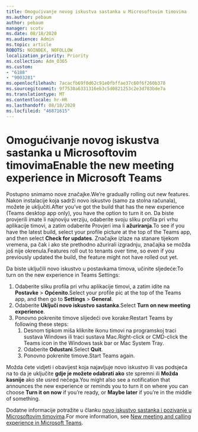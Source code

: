 ```yaml
---
title: Omogućivanje novog iskustva sastanka u Microsoftovim timovima
ms.author: pebaum
author: pebaum
manager: scotv
ms.date: 08/18/2020
ms.audience: Admin
ms.topic: article
ROBOTS: NOINDEX, NOFOLLOW
localization_priority: Priority
ms.collection: Adm_O365
ms.custom:
- "6188"
- "9003281"
ms.openlocfilehash: 7acacfb69f0d62c91e0fbffae37c60f6f260b378
ms.sourcegitcommit: 9f7530a6331316eb3c5d0821253c2e3d783bde7a
ms.translationtype: MT
ms.contentlocale: hr-HR
ms.lasthandoff: 08/18/2020
ms.locfileid: "46871615"
---
```

# <a name="enable-the-new-meeting-experience-in-microsoft-teams"></a><span data-ttu-id="267ad-102">Omogućivanje novog iskustva sastanka u Microsoftovim timovima</span><span class="sxs-lookup"><span data-stu-id="267ad-102">Enable the new meeting experience in Microsoft Teams</span></span>

<span data-ttu-id="267ad-103">Postupno snimamo nove značajke.</span><span class="sxs-lookup"><span data-stu-id="267ad-103">We’re gradually rolling out new features.</span></span> <span data-ttu-id="267ad-104">Nakon instalacije koja sadrži novo iskustvo (samo za stolna računala), možete je uključiti.</span><span class="sxs-lookup"><span data-stu-id="267ad-104">After you’ve got the build that has the new experience (Teams desktop app only), you have the option to turn it on.</span></span> <span data-ttu-id="267ad-105">Da biste provjerili imate li najnoviju verziju, odaberite svoju sliku profila pri vrhu aplikacije timovi, a zatim odaberite Provjeri ima li  **ažuriranja**.</span><span class="sxs-lookup"><span data-stu-id="267ad-105">To see if you have the latest build, select your profile picture at the top of the Teams app, and then select  **Check for updates**.</span></span> <span data-ttu-id="267ad-106">Značajke izlaze na stanare tijekom vremena, pa čak i ako ste prethodno ažurirali izgradnju, značajka se možda još nije okrenula.</span><span class="sxs-lookup"><span data-stu-id="267ad-106">Features roll out to tenants over time, so even if you previously updated the build, the feature might not have rolled out yet.</span></span>  

<span data-ttu-id="267ad-107">Da biste uključili novo iskustvo u postavkama timova, učinite sljedeće:</span><span class="sxs-lookup"><span data-stu-id="267ad-107">To turn on the new experience in Teams Settings:</span></span>

1. <span data-ttu-id="267ad-108">Odaberite sliku profila pri vrhu aplikacije timovi, a zatim idite na **Postavke**  >   **Općenito**.</span><span class="sxs-lookup"><span data-stu-id="267ad-108">Select your profile pic at the top of the Teams app, and then go to **Settings** >  **General**.</span></span> 
2. <span data-ttu-id="267ad-109">Odaberite **Uključi novo iskustvo sastanka**.</span><span class="sxs-lookup"><span data-stu-id="267ad-109">Select **Turn on new meeting experience**.</span></span>
3. <span data-ttu-id="267ad-110">Ponovno pokrenite timove slijedeći ove korake:</span><span class="sxs-lookup"><span data-stu-id="267ad-110">Restart Teams by following these steps:</span></span>
    1. <span data-ttu-id="267ad-111">Desnom tipkom miša kliknite ikonu timovi na programskoj traci sustava Windows ili traci sustava Mac.</span><span class="sxs-lookup"><span data-stu-id="267ad-111">Right-click or CMD-click the Teams icon in the Windows task bar or Mac System Tray.</span></span>
    2. <span data-ttu-id="267ad-112">Odaberite **Odustani**.</span><span class="sxs-lookup"><span data-stu-id="267ad-112">Select **Quit**.</span></span>
    3. <span data-ttu-id="267ad-113">Ponovno pokrenite timove.</span><span class="sxs-lookup"><span data-stu-id="267ad-113">Start Teams again.</span></span>

<span data-ttu-id="267ad-114">Možda ćete vidjeti i obavijest koja najavljuje novo iskustvo ili vas podsjeća na to da je uključite  **gdje je možete odabrati ako**  ste spremni ili  **Možda kasnije** ako ste usred nečega.</span><span class="sxs-lookup"><span data-stu-id="267ad-114">You might also see a notification that announces the new experience or reminds you to turn it on where you can choose  **Turn it on now**  if you’re ready, or  **Maybe later** if you’re in the middle of something.</span></span>  

<span data-ttu-id="267ad-115">Dodatne informacije potražite u članku [novo iskustvo sastanka i pozivanje u Microsoftovim timovima](https://techcommunity.microsoft.com/t5/microsoft-teams-blog/new-meeting-and-calling-experience-in-microsoft-teams/ba-p/1537581).</span><span class="sxs-lookup"><span data-stu-id="267ad-115">For more information, see [New meeting and calling experience in Microsoft Teams](https://techcommunity.microsoft.com/t5/microsoft-teams-blog/new-meeting-and-calling-experience-in-microsoft-teams/ba-p/1537581).</span></span>